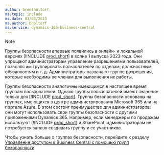 ```yaml
---
author: brentholtorf
ms.topic: include
ms.date: 03/03/2023
ms.author: bholtorf
ms.service: dynamics-365-business-central
---
```


> [!NOTE]
> Группы безопасности впервые появились в онлайн- и локальной версиях [!INCLUDE [prod_short](prod_short.md)] в волне 1 выпуска 2023 года. Они упрощают администраторам управление разрешениями пользователей, позволяя им группировать пользователей по отделам, должностным обязанностям и т. д. Администраторы назначают группе разрешения, которые необходимы ее членам для выполнения их работы.
>
> Группы безопасности аналогичны имеющимся в настоящее время группам пользователей. Однако группы пользователей имеют значение только для [!INCLUDE [prod_short](prod_short.md)]. Группы безопасности основаны на группах, имеющихся в центре администрирования Microsoft 365 или на портале Azure. В этом состоит преимущество для администраторов: они могут использовать свои группы безопасности с другими приложениями Dynamics 365. Например, если менеджеры по продажам используют [!INCLUDE [prod_short](prod_short.md)] и SharePoint, администраторам не потребуется заново создавать группу и ее участников.
>
> Чтобы узнать больше о группах безопасности, перейдите к разделу [Управление доступом к Business Central с помощью групп безопасности](../ui-security-groups.md).